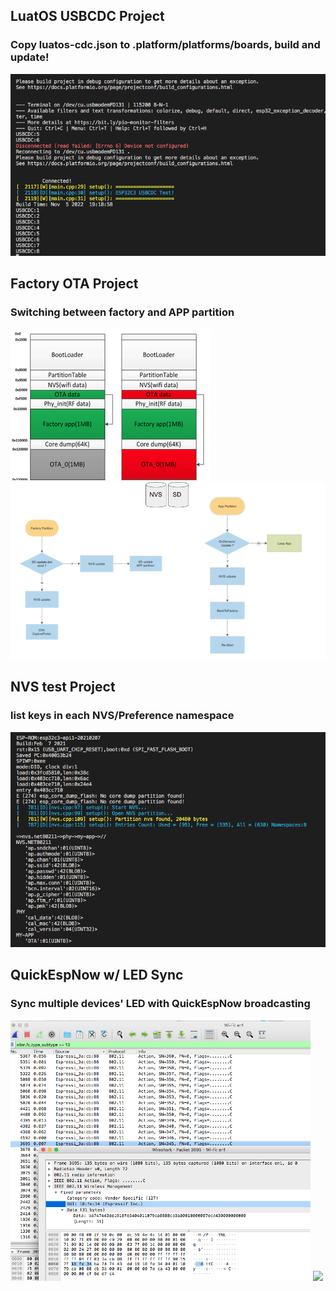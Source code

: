 
## LuatOS USBCDC Project<br>
### Copy luatos-cdc.json to .platform/platforms/boards, build and update!<br>

<img src= "esp32c3_luatos-cdc.png">


## Factory OTA Project<br>
### Switching between factory and APP partition
<img src= "C3mBUS_FactoryOTA/doc/C3FactoryOTA_Partition.png"> <img src="C3mBUS_FactoryOTA/doc/C3mBUS FactoryOTA Flow.png">


## NVS test Project<br>
### list keys in each NVS/Preference namespace
<img src="C3mBUS_NVS/C3NVS.png">


## QuickEspNow w/ LED Sync
### Sync multiple devices' LED with QuickEspNow broadcasting
<img src="WireShark_EspNowBroadcast.png" width=480> <img src="EspNowBlink.gif" width=480>
